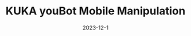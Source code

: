 ---
layout: default
modal-id: 6
title: KUKA youBot Mobile Manipulation
short-caption: KUKA youBot Mobile Manipulation
date: 2023-12-1
img: Youbot_Best.gif
alt: image-alt
project-date: 2023-12-1
category: Trajectory planning, Feedforward control
github: https://github.com/JihaiZhao/KUKA-youBot-Mobile-Manipulation
description: <h4><strong>Overview</strong></h4><br><p style="text-align:left;">The propose of this project is writing software that plans a trajectory for the end-effector of the youBot mobile manipulator (a mobile base with four mecanum wheels and a 5R robot arm), performs odometry as the chassis moves, and performs feedback control to drive the youBot to pick up a block at a specified location, carry it to a desired location, and put it down.</p><br><p>To achieve the goal of the project I wrote 4 functions.</p><ul><li>NextState</li><ul><ul><li><p style="text-align:left;">Input<span>:</span> The input of the function includes config, speed, timestep, max_speed</p><br><p style="text-align:left;">config<span>:</span> A 12-vector representing the current configuration of the robot (3 variables for the chassis configuration, 5 variables for the arm configuration, and 4 variables for the wheel angles).</p><br><p style="text-align:left;">speed<span>:</span> A 9-vector of controls indicating the wheel speeds and the arm joint speeds</p><br><p>timestep<span>:</span> A timestep</p><br><p>max_speed<span>:</span> A positive real value indicating the maximum angular speed of the arm joints and the wheels.</p><br>  <p>For example, if this value is 12.3, the angular speed of the wheels and arm joints is limited to the range [-12.3 radians/s, 12.3 radians/s]. Any speed in the 9-vector of controls that is outside this range will be set to the nearest boundary of the range.</p></li><br><li><p style="text-align:left;">Output<span>:</span> The return of the function is new_config</p><br><p>new_config<span>:</span> A 12-vector representing the configuration of robot. </p><br><p style="text-align:left;">The function NextState is based on a simple first-order Euler step, i.e., new arm joint angles = (old arm joint angles) + (joint speeds) * new wheel angles = (old wheel angles) + (wheel speeds) * new chassis configuration is obtained from odometry. </p></li></ul>
---